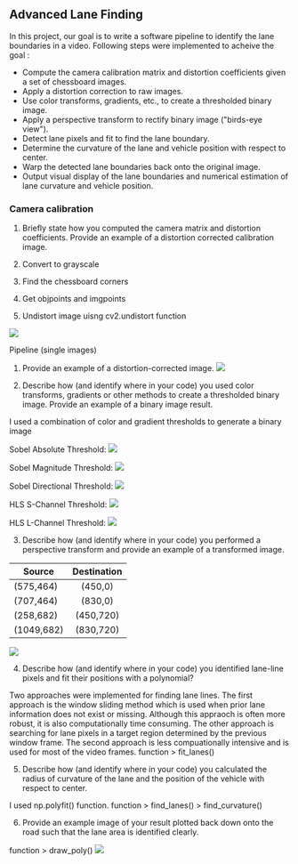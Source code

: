 ## Advanced Lane Finding
In this project, our goal is to write a software pipeline to identify the lane boundaries in a video. Following steps were implemented to acheive the goal :

* Compute the camera calibration matrix and distortion coefficients given a set of chessboard images.
* Apply a distortion correction to raw images.
* Use color transforms, gradients, etc., to create a thresholded binary image.
* Apply a perspective transform to rectify binary image ("birds-eye view").
* Detect lane pixels and fit to find the lane boundary.
* Determine the curvature of the lane and vehicle position with respect to center.
* Warp the detected lane boundaries back onto the original image.
* Output visual display of the lane boundaries and numerical estimation of lane curvature and vehicle position.


### Camera calibration
1. Briefly state how you computed the camera matrix and distortion coefficients. Provide an example of a distortion corrected calibration image.

1. Convert to grayscale
2. Find the chessboard corners
3. Get objpoints and imgpoints
4. Undistort image uisng cv2.undistort function

![](output_images/result_cal.png)

Pipeline (single images)

1. Provide an example of a distortion-corrected image.
![](output_images/undistorted_image.png)

2. Describe how (and identify where in your code) you used color transforms, gradients or other methods to create a thresholded binary image. Provide an example of a binary image result.

I used a combination of color and gradient thresholds to generate a binary image

Sobel Absolute Threshold:
![](output_images/sobel_abs.png)

Sobel Magnitude Threshold:
![](output_images/sobel_magnitude.png)

Sobel Directional Threshold:
![](output_images/sobel_direction.png)

HLS S-Channel Threshold:
![](output_images/hls-s.png)

HLS L-Channel Threshold:
![](output_images/hls-l.png)

3. Describe how (and identify where in your code) you performed a perspective transform and provide an example of a transformed image.


| Source        | Destination   |
| ------------- |:-------------:| 
| (575,464)     | (450,0)     |
| (707,464)     | (830,0)    |
| (258,682)     | (450,720)    |
| (1049,682)    | (830,720)     |

![](output_images/view.png)

4. Describe how (and identify where in your code) you identified lane-line pixels and fit their positions with a polynomial?

Two approaches were implemented for finding lane lines. The first approach is the window sliding method which is used when prior lane information does not exist or missing. Although this appraoch is often more robust, it is also computationally time consuming. The other approach is searching for lane pixels in a target region determined by the previous window frame. The second approach is less compuationally intensive and is used for most of the video frames.
function > fit_lanes()

5. Describe how (and identify where in your code) you calculated the radius of curvature of the lane and the position of the vehicle with respect to center.

I used np.polyfit() function.
function > find_lanes() > find_curvature()

6. Provide an example image of your result plotted back down onto the road such that the lane area is identified clearly.

function > draw_poly() 
![](output_images/out.png)
